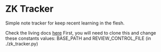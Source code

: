 # ZK Tracker

Simple note tracker for keep recent learning in the flesh.

Check the living docs [here](https://jose-pepe-bsas.github.io/zk_tracker/)
First, you will need to clone this and change these constants values: BASE_PATH and REVIEW_CONTROL_FILE (in ./zk_tracker.py)
